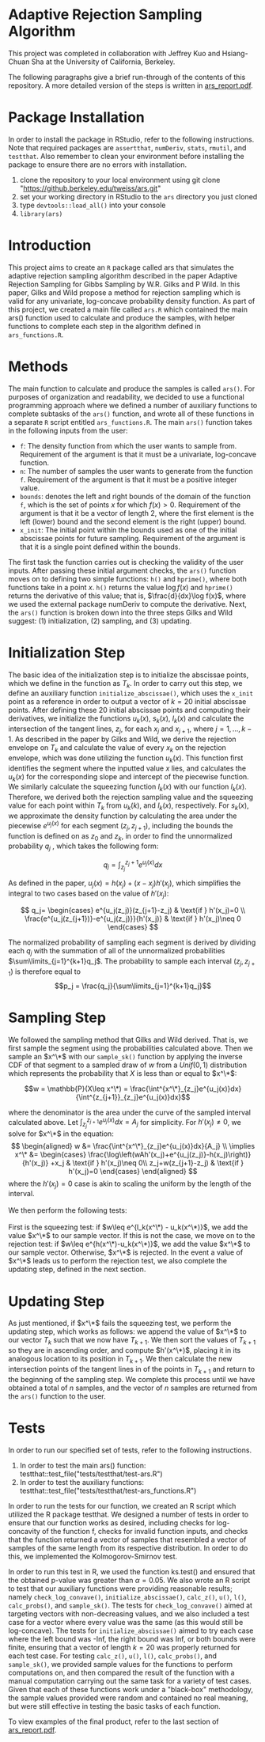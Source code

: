 # Adaptive Rejection Sampling Algorithm

This project was completed in collaboration with Jeffrey Kuo and Hsiang-Chuan Sha at the University of California, Berkeley.

The following paragraphs give a brief run-through of the contents of this repository. A more detailed version of the steps is written in [ars_report.pdf](report/ars_report.pdf).

# Package Installation

In order to install the package in RStudio, refer to the following instructions. Note that required packages are `assertthat`, `numDeriv`, `stats`, `rmutil`, and `testthat`. Also remember to clean your environment before installing the package to ensure there are no errors with installation.
1. clone the repository to your local environment using git clone "https://github.berkeley.edu/tweiss/ars.git"
2. set your working directory in RStudio to the `ars` directory you just cloned
3. type `devtools::load_all()` into your console
4. `library(ars)`

# Introduction

This project aims to create an `R` package called ars that simulates the adaptive rejection sampling algorithm described in the paper Adaptive Rejection Sampling for Gibbs Sampling by W.R. Gilks and P Wild. In this paper, Gilks and Wild propose a method for rejection sampling which is valid for any univariate, log-concave probability density function. As part of this project, we created a main file called `ars.R` which contained the main ars() function used to calculate and produce the samples, with helper functions to complete each step in the algorithm defined in `ars_functions.R`.

# Methods

The main function to calculate and produce the samples is called `ars()`. For purposes of organization and readability, we decided to use a functional programming approach where we defined a number of auxiliary functions to complete subtasks of the `ars()` function, and wrote all of these functions in a separate `R` script entitled `ars_functions.R`. The main `ars()` function takes in the following inputs from the user:
- `f`: The density function from which the user wants to sample from. Requirement of the argument is that it must be a univariate, log-concave function.
- `n`: The number of samples the user wants to generate from the function `f`. Requirement of the argument is that it must be a positive integer value.
- `bounds`: denotes the left and right bounds of the domain of the function `f`, which is the set of points $x$
for which $f(x) > 0$. Requirement of the argument is that it be a vector of length 2, where the first element is the left
(lower) bound and the second element is the right (upper) bound.
- `x_init`: The initial point within the bounds used as one of the initial abscissae points for future
sampling. Requirement of the argument is that it is a single point defined within the bounds.

The first task the function carries out is checking the validity of the user inputs. After passing these initial argument checks, the `ars()` function moves on to defining two simple functions: `h()` and `hprime()`, where both functions take in a point $x$. `h()` returns the value $\log f(x)$ and `hprime()` returns the derivative of this value; that is, $\frac{d}{dx}\log f(x)$, where we used the external package numDeriv to compute the derivative. Next, the `ars()` function is broken down into the three steps Gilks and Wild suggest: (1) initialization, (2) sampling, and (3) updating.

# Initialization Step

The basic idea of the initialization step is to initialize the abscissae points, which we define in the function as $T_k$. In order to carry out this step, we define an auxiliary function `initialize_abscissae()`, which uses the `x_init` point as a reference in order to output a vector of $k = 20$ initial abscissae points. After defining these 20 initial abscissae points and computing their derivatives, we initialize the functions $u_k(x)$, $s_k(x)$, $l_k(x)$ and calculate the intersection of the tangent lines, $z_j$, for each $x_j$ and $x_{j+1}$, where $j = 1,\dots, k − 1$. As described in the paper by Gilks and Wild, we derive the rejection envelope on $T_k$ and calculate the value of every $x_k$ on the rejection envelope, which was done utilizing the function $u_k(x)$. This function first identifies the segment where the inputted value $x$ lies, and calculates the $u_k(x)$ for the corresponding slope and intercept of the piecewise function. We similarly calculate the squeezing function $l_k(x)$ with our function $l_k(x)$. Therefore, we derived both the rejection sampling value and the squeezing value for each point within $T_k$ from $u_k(k)$, and $l_k(x)$, respectively. For $s_k(x)$, we approximate the density function by calculating the area under the piecewise $e^{u_j(x)}$ for each segment $(z_j, z_{j+1})$, including the bounds the function is defined on as $z_0$ and $z_k$, in order to find the unnormalized probability $q_j$ , which takes the following form:

$$ q_j=\int_{z_j}^{z_j+1}e^{u_j(x)}dx$$

As defined in the paper, $u_j(x) = h(x_j) + (x-x_j)h'(x_j)$, which simplifies the integral to two cases based on the value of $h'(x_j)$:

$$ 
q_j=
 \begin{cases}
   e^{u_j(z_j)}(z_{j+1}-z_j) & \text{if } h'(x_j)=0 \\
   \frac{e^{u_j(z_{j+1})}-e^{u_j(z_j)}}{h'(x_j)} & \text{if } h'(x_j)\neq 0 
  \end{cases}
$$

The normalized probability of sampling each segment is derived by dividing each $q_j$ with the summation of all of the unnormalized probabilities $\sum\limits_{j=1}^{k+1}q_j$. The probability to sample each interval $(z_j,z_{j+1})$ is therefore equal to $$p_j = \frac{q_j}{\sum\limits_{j=1}^{k+1}q_j}$$ 

# Sampling Step

We followed the sampling method that Gilks and Wild derived. That is, we first sample the segment using the probabilities calculated above. Then we sample an $x^\*$ with our `sample_sk()` function by applying the inverse CDF of that segment to a sampled draw of $w$ from a $Unif(0, 1)$ distribution which represents the probability that $X$ is less than or equal to $x^\*$:

$$w = \mathbb{P}(X\leq x^\*) = \frac{\int^{x^\*}_{z_j}e^{u_j(x)}dx}{\int^{z_{j+1}}_{z_j}e^{u_j(x)}dx}$$

where the denominator is the area under the curve of the sampled interval calculated above. Let $\int^{z_{j+1}}_{z_j}e^{u_j(x)}dx = A_j$ for simplicity. For $h'(x_j)\neq0$, we solve for $x^\*$ in the equation:
$$
\begin{aligned}
w &= \frac{\int^{x^\*}_{z_j}e^{u_j(x)}dx}{A_j} \\
\implies x^\* &= \begin{cases}
                  \frac{\log\left(wAh'(x_j)+e^{u_j(z_j)}-h(x_j)\right)}{h'(x_j)} +x_j & \text{if } h'(x_j)\neq 0\\
                  z_j+w(z_{j+1}-z_j) & \text{if } h'(x_j)=0 
                \end{cases}
\end{aligned}
$$
where the $h'(x_j) = 0$ case is akin to scaling the uniform by the length of the interval.\
\
We then perform the following tests:\
\
First is the squeezing test: if $w\leq e^{l_k(x^\*) - u_k(x^\*)}$, we add the value $x^\*$ to our sample vector. If this is not the case, we move on to the rejection test: if $w\leq e^{h(x^\*)-u_k(x^\*)}$, we add the value $x^\*$ to our sample vector. Otherwise, $x^\*$ is rejected. In the event a value of $x^\*$ leads us to perform the rejection test, we also complete the updating step, defined in the next section.


# Updating Step

As just mentioned, if $x^\*$ fails the squeezing test, we perform the updating step, which works as follows: we append the value of $x^\*$ to our vector $T_k$ such that we now have $T_{k+1}$. We then sort the values of $T_{k+1}$ so they are in ascending order, and compute $h'(x^\*)$, placing it in its analogous location to its position in $T_{k+1}$. We then calculate the new intersection points of the tangent lines in of the points in $T_{k+1}$ and return to the beginning of the sampling step. We complete this process until we have obtained a total of $n$ samples, and the vector of $n$ samples are returned from the `ars()` function to the user.

# Tests
In order to run our specified set of tests, refer to the following instructions.
1. In order to test the main ars() function: testthat::test_file("tests/testthat/test-ars.R")
2. In order to test the auxiliary functions: testthat::test_file("tests/testthat/test-ars_functions.R")

In order to run the tests for our function, we created an R script which utilized the R package testthat. We designed a number of tests in order to ensure that our function works as desired, including checks for log-concavity of the function f, checks for invalid function inputs, and checks that the function returned a vector of samples that resembled a vector of samples of the same length from its respective distribution. In order to do this, we implemented the Kolmogorov-Smirnov test.

In order to run this test in R, we used the function ks.test() and ensured that the obtained p-value was greater than $\alpha = 0.05$. We also wrote an R script to test that our auxiliary functions were providing reasonable results; namely `check_log_convave()`, `initialize_abscissae()`, `calc_z()`, `u()`, `l()`, `calc_probs()`, and `sample_sk()`. The tests for `check_log_convave()` aimed at targeting vectors with non-decreasing values, and we also included a test case for a vector where every value was the same (as this would still be log-concave). The tests for `initialize_abscissae()` aimed to try each case where the left bound was -Inf, the right bound was Inf, or both bounds were finite, ensuring that a vector of length $k=20$ was properly returned for each test case. For testing `calc_z()`, `u()`, `l()`, `calc_probs()`, and `sample_sk()`, we provided sample values for the functions to perform computations on, and then compared the result of the function with a manual computation carrying out the same task for a variety of test cases. Given that each of these functions work under a "black-box" methodology, the sample values provided were random and contained no real meaning, but were still effective in testing the basic tasks of each function.

To view examples of the final product, refer to the last section of [ars_report.pdf](report/ars_report.pdf).

